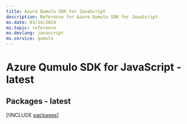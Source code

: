 ```yaml
---
title: Azure Qumulo SDK for JavaScript
description: Reference for Azure Qumulo SDK for JavaScript
ms.date: 03/14/2024
ms.topic: reference
ms.devlang: javascript
ms.service: qumulo
---
```

# Azure Qumulo SDK for JavaScript - latest
## Packages - latest
[!INCLUDE [packages](qumulo-index.md)]